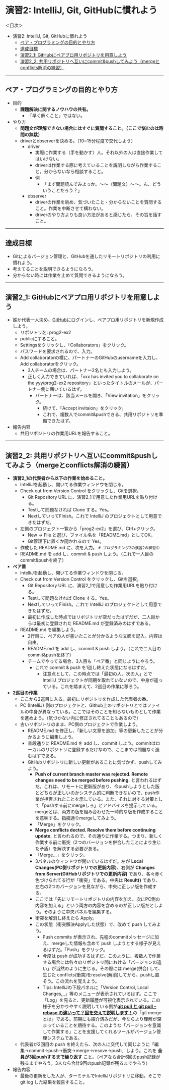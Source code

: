 # 演習2: IntelliJ, Git, GitHubに慣れよう

＜目次＞
- 演習2: IntelliJ, Git, GitHubに慣れよう
  - <a href="#howto">ペア・プログラミングの目的とやり方</a>
  - <a href="#goal">達成目標</a>
  - <a href="#ex2_1">演習2_1: GitHubにペアプロ用リポジトリを用意しよう</a>
  - <a href="#ex2_2">演習2_2: 共用リポジトリへ互いにcommit&pushしてみよう（mergeとconflicts解消の練習）</a>

<hr>

## <a name="howto">ペア・プログラミングの目的とやり方</a>
- 目的
  - **課題解決に関するノウハウの共有。**
    - 「早く解くこと」ではない。
- やり方
  - **問題文が理解できない場合にはすぐに質問すること。（ここで悩むのは時間の無駄）**
  - driverとobserverを決める。（10~15分程度で交代しよう）
    - driver
      - 実際に作業する（手を動かす）人。それ以外の人は直接作業してはいけない。
      - driverは作業する際に考えていることを説明しながら作業すること。分からないなら相談すること。
      - 例
        - 「まず問題読んでみよっか。〜〜（問題文）〜〜。ん、どういうことだろう？」
    - observer
      - driverの作業を眺め、気づいたこと・分からないことを質問すること。作業を中断させて構わない。
      - driverのやり方よりも良い方法があると感じたら、その旨を話すこと。


<hr>

## <a name="goal">達成目標</a>
- Gitによるバージョン管理と、GitHubを通したリモートリポジトリの利用に慣れよう。
- 考えてることを説明できるようになろう。
- 分からない時には作業を止めて質問できるようになろう。

<hr>

## <a name="ex2_1">演習2_1: GitHubにペアプロ用リポジトリを用意しよう</a>
- 誰か代表一人決め、[GitHub](https://github.com/)にログインし、ペアプロ用リポジトリを新規作成しよう。
  - リポジトリ名: prog2-ex2
  - publicにすること。
  - Settingsをクリックし、「Collaborators」をクリック。
  - パスワードを要求されるので、入力。
  - Add collaboratorの欄に、パートナーのGitHubのusernameを入力し、Add collaboratorをクリック。
    - 3人チームの場合は、パートナー2名とも入力しよう。
    - 正しく入力できていれば、「xxx has invited you to collaborate on the yyy/prog2-ex2 repository」といったタイトルのメールが、パートナー側に届いているはず。
      - パートナーは、該当メールを開き、「View invitation」をクリック。
        - 続けて、「Accept invitaion」をクリック。
        - これで、複数人でcommit&pushできる、共用リポジトリを準備できたはず。
- 報告内容
  - 共用リポジトリの作業用URLを報告すること。

<hr>

## <a name="ex2_2">演習2_2: 共用リポジトリへ互いにcommit&pushしてみよう（mergeとconflicts解消の練習）</a>
- **演習2_1の代表者から以下の作業を始めること。**
  - IntelliJを起動し、開いてる作業ウィンドウを閉じる。
  - Check out from Version Control をクリックし、Gitを選択。
    - Git Repository URL に、演習2_1で用意した作業用URLを貼り付ける。
    - Testして問題なければ Clone する。Yes。
    - NextしていってFinish。これで IntelliJ のプロジェクトとして用意できたはずだ。
  - 左側のプロジェクト一覧から「prog2-ex2」を選び、Ctrl+クリック。
    - New -> File と選び、ファイル名を「README.md」としてOK。
    - Git管理下に置くか聞かれるので Yes。
  - 作成した README.md に、次を入力。 ``# プログラミング2の演習2の練習中``
  - README.md を add し、commit & push しよう。（これで一人目の commit&pushを終了）
- **ペア番**
  - IntelliJを起動し、開いてる作業ウィンドウを閉じる。
  - Check out from Version Control をクリックし、Gitを選択。
    - Git Repository URL に、演習2_1で用意した作業用URLを貼り付ける。
    - Testして問題なければ Clone する。Yes。
    - NextしていってFinish。これで IntelliJ のプロジェクトとして用意できたはずだ。
    - 最初に作成した時点ではリポジトリが空だったはずだが、二人目からは最初に登録された README.md が登録済みのはずである。
  - README.md を編集しよう。
    - 2行目に、ペアの人が書いたことが分かるような文面を記入。内容は自由。
    - README.md を add し、commit & push しよう。（これで二人目の commit&pushを終了）
    - チームでやってる場合、3人目も「ペア番」と同じようにやろう。
      - これで commit & push を1巡し終えた状態になるはずだ。
        - 注意点として、この時点では「最初の人、次の人」とで IntelliJ プロジェクトが同期を取れていないので、中身が違っている。これを踏まえて、2巡目の作業に移ろう。
- **2巡目の作業**
  - ここから2巡目に入る。最初にリポジトリを作成した代表者の番。
  - PC (IntelliJ) 側のプロジェクトと、Github上のリポジトリとではファイルの中身が異なっている。ここではそのことを知らないものとして作業を進めよう。（気づかない内に修正されてることもあるので）
  - 古いリポジトリのまま、PC側のプロジェクトで作業しよう。
    - README.md を修正し、「新しい文章を追加」等の更新したことが分かるように編集しよう。
    - 普段通りに README.md を add し、commit しよう。commitはローカルのリポジトリに登録するだけなので、ここまでは問題なく進むはずである。
    - GitHubリポジトリに新しい更新があることに気づかず、pushしてみよう。
      - **Push of current branch master was rejected. Remote changes need to be merged before pushing.** と言われるはずだ。これは、リモートに更新版があり、今pushしようとした版とどちらが正しいのかシステム的に判断できないので、push作業が拒否されたことを示している。また、それに対する対策として「pushする前にmergeしろ」とアドバイスを提示している。mergeとは、両方の版を組み合わせた一時的な版を作成することを意味する。指摘通りmergeしてみよう。
      - 「Merge」をクリック。
      - **Merge conflicts dected. Resolve them before continuing update.** と言われるので、その通りに作業する。つまり、新しく作業する前に衝突（2つのバージョンを併合したことにより生じた矛盾）を解決する必要がある。
      - 「Merge...」をクリック。
      - 3パネルのウィンドウが開いているはずだ。左が **Local Changes(PC側リポジトリでの更新内容)**、右側が **Changes from Server(GitHubリポジトリでの更新内容)** であり、各々赤く色づけられてる行が「衝突」である。中央は **Result()** であり、左右の2つのバージョンを見ながら、中央に正しい版を作成する。
      - ここでは「先にリモートリポジトリの内容を加え、次にPC側の内容を加える」という両方の内容を含めるのが正しい版だとしよう。そのように中央パネルを編集する。
      - 衝突を解消し終えたら Apply。
      - この状態（衝突解決Applyした状態）で、改めて push してみよう。
        - Push commits が表示され、先程のcommitメッセージに加え、mergeした情報も含めて push しようとする様子が見えるはずだ。「Push」をクリック。
        - 今度は push が成功するはずだ。このように、複数人で作業する場合には各々のリポジトリ間における「バージョンの違い」が当然のように生じる。その際には merge(併合) して、生じた conflicts(衝突)をresolve(解消)してから、pushし直そう。この流れを覚えよう。
        - Tips: IntelliJの下段パネルに「Version Control, Local Changes,,,」等のメニューが表示されているはず。ここで「Log」を見ると、更新履歴が可視化表示されている。この様子を分かりやすく説明している例が[**git pull と git pull –rebase の違いって？図を交えて説明します！**](http://kray.jp/blog/git-pull-rebase/)の「git mergeとは」である。前期にも紹介済みだが、今ならより理解が深まっていることを期待する。このような「バージョンを意識して作業する」ことを支援してくれるツールがバージョン管理システムである。
  - 代表者が2回目の push を終えたら、次の人に交代して同じように「編集->commit->push->衝突->merge->resove->push」しよう。これを **全員が3回pushするまで繰り返す** こと。（ペアなら合計6回のpush記録が残るまでやろう。3人なら合計9回のpush記録が残るまでやろう）
- 報告内容
  - 最後の更新をした人が、ターミナルでIntelliJリポジトリに移動。そこで git log した結果を報告すること。
